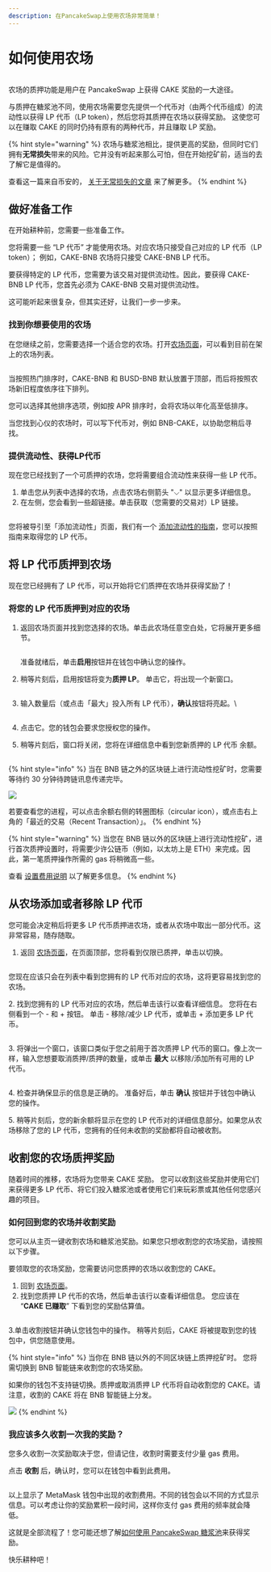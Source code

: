 ```yaml
---
description: 在PancakeSwap上使用农场非常简单！
---
```


# 如何使用农场

<figure><img src="../../.gitbook/assets/how-to-yield-farms-header.png" alt=""><figcaption></figcaption></figure>

农场的质押功能是用户在 PancakeSwap 上获得 CAKE 奖励的一大途径。&#x20;

与质押在糖浆池不同，使用农场需要您先提供一个代币对（由两个代币组成）的流动性以获得 LP 代币（LP token），然后您将其质押在农场以获得奖励。 这使您可以在赚取 CAKE 的同时仍持有原有的两种代币，并且赚取 LP 奖励。

{% hint style="warning" %}
农场与糖浆池相比，提供更高的奖励，但同时它们拥有**无常损失**带来的风险。它并没有听起来那么可怕，但在开始挖矿前，适当的去了解它是值得的。

查看这一篇来自币安的， [关于无常损失的文章](https://academy.binance.com/en/articles/impermanent-loss-explained) 来了解更多。
{% endhint %}

## 做好准备工作

在开始耕种前，您需要一些准备工作。

您将需要一些 “LP 代币” 才能使用农场。对应农场只接受自己对应的 LP 代币（LP token）； 例如，CAKE-BNB 农场将只接受 CAKE-BNB LP 代币。

要获得特定的 LP 代币，您需要为该交易对提供流动性。因此，要获得 CAKE-BNB LP 代币，您首先必须为 CAKE-BNB 交易对提供流动性。

这可能听起来很复杂，但其实还好，让我们一步一步来。

### 找到你想要使用的农场

在您继续之前，您需要选择一个适合您的农场。打开[农场页面](https://pancakeswap.finance/farms)，可以看到目前在架上的农场列表。

<figure><img src="../../.gitbook/assets/微信截图_20220831161433.png" alt=""><figcaption></figcaption></figure>

当按照热门排序时，CAKE-BNB 和 BUSD-BNB 默认放置于顶部，而后将按照农场新旧程度依序往下排列。

您可以选择其他排序选项，例如按 APR 排序时，会将农场以年化高至低排序。

当您找到心仪的农场时，可以写下代币对，例如 BNB-CAKE，以协助您稍后寻找。

### 提供流动性、获得LP代币

现在您已经找到了一个可质押的农场，您将需要组合流动性来获得一些 LP 代币。

1. 单击您从列表中选择的农场，点击农场右侧箭头 "⌵" 以显示更多详细信息。
2. 在左侧，您会看到一些超链接。单击获取（您需要的交易对）LP 链接。

<figure><img src="../../.gitbook/assets/微信截图_20220831161938 (1).png" alt=""><figcaption></figcaption></figure>

您将被导引至「添加流动性」页面，我们有一个 [添加流动性的指南](../pancakeswap-exchange/ru-he-tian-jia-yi-chu-liu-dong-xing.md)，您可以按照指南来取得您的 LP 代币。

## 将 LP 代币质押到农场

现在您已经拥有了 LP 代币，可以开始将它们质押在农场并获得奖励了！

### 将您的 LP 代币质押到对应的农场

1.  返回农场页面并找到您选择的农场。单击此农场任意空白处，它将展开更多细节。

    <figure><img src="../../.gitbook/assets/微信截图_20220831162743.png" alt=""><figcaption></figcaption></figure>

    准备就绪后，单击**启用**按钮并在钱包中确认您的操作。
2.  稍等片刻后，启用按钮将变为**质押 LP**。 单击它，将出现一个新窗口。

    <figure><img src="../../.gitbook/assets/质押LP.png" alt=""><figcaption></figcaption></figure>
3.  输入数量后（或点击「最大」投入所有 LP 代币），**确认**按钮将亮起。\


    <figure><img src="../../.gitbook/assets/质押LP代币.png" alt=""><figcaption></figcaption></figure>
4. 点击它。您的钱包会要求您授权您的操作。
5.  稍等片刻后，窗口将关闭，您将在详细信息中看到您新质押的 LP 代币 余额。

    <figure><img src="../../.gitbook/assets/已质押.png" alt=""><figcaption></figcaption></figure>

{% hint style="info" %}
当在 BNB 链之外的区块链上进行流动性挖矿时，您需要等待约 30 分钟待跨链讯息传递完毕。

![](<../../.gitbook/assets/image (3) (1) (2).png>)

若要查看您的进程，可以点击余额右侧的转圈图标（circular icon），或点击右上角的「最近的交易（Recent Transaction）」。
{% endhint %}

{% hint style="warning" %}
当您在 BNB 链以外的区块链上进行流动性挖矿，进行首次质押设置时，将需要少许公链币（例如，以太坊上是 ETH）来完成。因此，第一笔质押操作所需的 gas 将稍微高一些。

查看 [设置费用说明](https://docs.pancakeswap.finance/v/chinese/products/yield-farming/kua-lian-nong-chang/faq#kua-lian-nong-chang-zhi-ya-xu-yao-shou-fei-ma) 以了解更多信息。
{% endhint %}

## 从农场添加或者移除 LP 代币

您可能会决定稍后将更多 LP 代币质押进农场，或者从农场中取出一部分代币。这非常容易，随存随取。

1. 返回 [农场页面](https://pancakeswap.finance/farms)，在页面顶部，您将看到仅限已质押，单击以切换。

<figure><img src="../../.gitbook/assets/微信截图_20220831163921.png" alt=""><figcaption></figcaption></figure>

您现在应该只会在列表中看到您拥有的 LP 代币对应的农场，这将更容易找到您的农场。

&#x20;2\. 找到您拥有的 LP 代币对应的农场，然后单击该行以查看详细信息。 您将在右侧看到一个 - 和 + 按钮。 单击 - 移除/减少 LP 代币，或单击 + 添加更多 LP 代币。

<figure><img src="../../.gitbook/assets/移除农场LP代币.png" alt=""><figcaption></figcaption></figure>

3\. 将弹出一个窗口，该窗口类似于您之前用于首次质押 LP 代币的窗口。像上次一样，输入您想要取消质押/质押的数量，或单击 **最大** 以移除/添加所有可用的 LP 代币。

<figure><img src="../../.gitbook/assets/取消质押LP.png" alt=""><figcaption></figcaption></figure>

4\. 检查并确保显示的信息是正确的。 准备好后，单击 **确认** 按钮并于钱包中确认您的操作。&#x20;

5\. 稍等片刻后，您的新余额将显示在您的 LP 代币对的详细信息部分。如果您从农场移除了您的 LP 代币，您拥有的任何未收割的奖励都将自动被收割。

## 收割您的农场质押奖励

随着时间的推移，农场将为您带来 CAKE 奖励。 您可以收割这些奖励并使用它们来获得更多 LP 代币、将它们投入糖浆池或者使用它们来玩彩票或其他任何您感兴趣的项目。

### 如何回到您的农场并收割奖励

您可以从主页一键收割农场和糖浆池奖励。如果您只想收割您的农场奖励，请按照以下步骤。&#x20;

要领取您的农场奖励，您需要访问您质押的农场以收割您的 CAKE。

1. 回到 [农场页面](https://pancakeswap.finance/farms)。
2. 找到您质押 LP 代币的农场，然后单击该行以查看详细信息。 您应该在 “**CAKE 已赚取**” 下看到您的奖励估算值。

<figure><img src="../../.gitbook/assets/收割 (1).png" alt=""><figcaption></figcaption></figure>

&#x20; 3.单击收割按钮并确认您钱包中的操作。 稍等片刻后，CAKE 将被提取到您的钱包中，供您随意使用。

{% hint style="info" %}
当你在 BNB 链以外的不同区块链上质押挖矿时。 您将需切换到 BNB 智能链来收割您的农场奖励。&#x20;

如果你的钱包不支持链切换。质押或取消质押 LP 代币将自动收割您的 CAKE。请注意，收割的 CAKE 将在 BNB 智能链上分发。

![](<../../.gitbook/assets/image (32) (1).png>)
{% endhint %}

### 我应该多久收割一次我的奖励？

您多久收割一次奖励取决于您，但请记住，收割时需要支付少量 gas 费用。&#x20;

点击 **收割** 后，确认时，您可以在钱包中看到此费用。

<figure><img src="../../.gitbook/assets/image (1) (3) (1).png" alt=""><figcaption></figcaption></figure>

以上显示了 MetaMask 钱包中出现的收割费用。不同的钱包会以不同的方式显示信息。可以考虑让你的奖励累积一段时间，这样你支付 gas 费用的频率就会降低。&#x20;

这就是全部流程了！您可能还想了解[如何使用 PancakeSwap 糖浆池](../syrup-pools/ru-he-zai-tang-jiang-chi-nei-zhi-ya/)来获得奖励。

快乐耕种吧！
